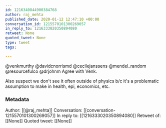 ```yaml
---
id: 1216340844900384768
author: raj_mehta
published_date: 2020-01-12 12:47:10 +00:00
conversation_id: 1215570101300269057
in_reply_to: 1216333020350894080
retweet: None
quoted_tweet: None
type: tweet
tags:

---
```


@venkmurthy @davidcnorrismd @cecilejanssens @mendel_random @resourcefulco @drjohnm Agree with Venk.

Also suspect we don't see it often outside of physics b/c it's a problematic assumption to make in health, epi, economics, etc.

### Metadata

Author: [[@raj_mehta]]
Conversation: [[conversation-1215570101300269057]]
In reply to: [[1216333020350894080]]
Retweet of: [[None]]
Quoted tweet: [[None]]
